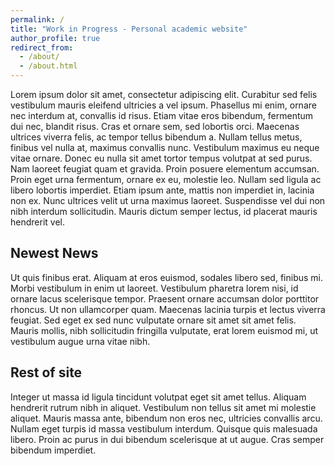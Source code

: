```yaml
---
permalink: /
title: "Work in Progress - Personal academic website"
author_profile: true
redirect_from: 
  - /about/
  - /about.html
---
```


Lorem ipsum dolor sit amet, consectetur adipiscing elit. Curabitur sed felis vestibulum mauris eleifend ultricies a vel ipsum. Phasellus mi enim, ornare nec interdum at, convallis id risus. Etiam vitae eros bibendum, fermentum dui nec, blandit risus. Cras et ornare sem, sed lobortis orci. Maecenas ultrices viverra felis, ac tempor tellus bibendum a. Nullam tellus metus, finibus vel nulla at, maximus convallis nunc. Vestibulum maximus eu neque vitae ornare. Donec eu nulla sit amet tortor tempus volutpat at sed purus. Nam laoreet feugiat quam et gravida. Proin posuere elementum accumsan. Proin eget urna fermentum, ornare ex eu, molestie leo. Nullam sed ligula ac libero lobortis imperdiet. Etiam ipsum ante, mattis non imperdiet in, lacinia non ex. Nunc ultrices velit ut urna maximus laoreet. Suspendisse vel dui non nibh interdum sollicitudin. Mauris dictum semper lectus, id placerat mauris hendrerit vel.

Newest News
------
Ut quis finibus erat. Aliquam at eros euismod, sodales libero sed, finibus mi. Morbi vestibulum in enim ut laoreet. Vestibulum pharetra lorem nisi, id ornare lacus scelerisque tempor. Praesent ornare accumsan dolor porttitor rhoncus. Ut non ullamcorper quam. Maecenas lacinia turpis et lectus viverra feugiat. Sed eget ex sed nunc vulputate ornare sit amet sit amet felis. Mauris mollis, nibh sollicitudin fringilla vulputate, erat lorem euismod mi, ut vestibulum augue urna vitae nibh.



Rest of site
------
Integer ut massa id ligula tincidunt volutpat eget sit amet tellus. Aliquam hendrerit rutrum nibh in aliquet. Vestibulum non tellus sit amet mi molestie aliquet. Mauris massa ante, bibendum non eros nec, ultricies convallis arcu. Nullam eget turpis id massa vestibulum interdum. Quisque quis malesuada libero. Proin ac purus in dui bibendum scelerisque at ut augue. Cras semper bibendum imperdiet.


